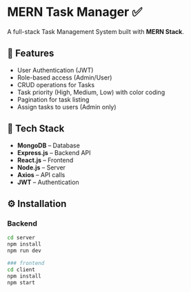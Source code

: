 # MERN Task Manager ✅

A full-stack Task Management System built with **MERN Stack**.

## 🔹 Features
- User Authentication (JWT)
- Role-based access (Admin/User)
- CRUD operations for Tasks
- Task priority (High, Medium, Low) with color coding
- Pagination for task listing
- Assign tasks to users (Admin only)

## 🔧 Tech Stack
- **MongoDB** – Database
- **Express.js** – Backend API
- **React.js** – Frontend
- **Node.js** – Server
- **Axios** – API calls
- **JWT** – Authentication

## ⚙️ Installation

### Backend
```bash
cd server
npm install
npm run dev

### frontend
cd client
npm install
npm start
